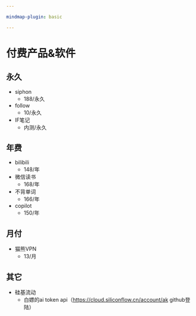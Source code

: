 ```yaml
---

mindmap-plugin: basic

---
```


# 付费产品&软件

## 永久
- siphon
	- 188/永久
- follow
	- 10/永久
- IF笔记
	- 内测/永久

## 年费
- bilibili
	- 148/年
- 微信读书
	- 168/年
- 不背单词
	- 166/年
- copilot
	- 150/年

## 月付
- 猫熊VPN
	- 13/月

## 其它
- 硅基流动
	- 白嫖的ai token api（https://cloud.siliconflow.cn/account/ak github登陆）